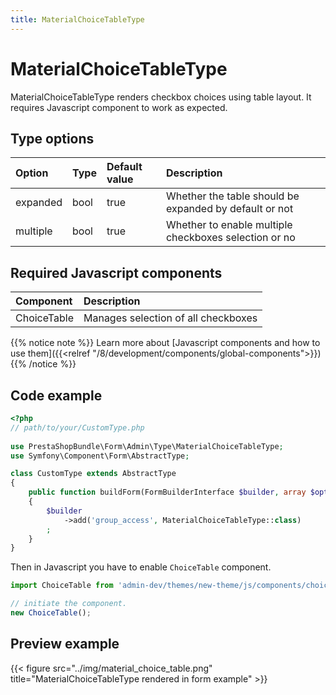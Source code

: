 ```yaml
---
title: MaterialChoiceTableType
---
```


# MaterialChoiceTableType

MaterialChoiceTableType renders checkbox choices using table layout. It requires Javascript component to work as expected.

## Type options

| Option   | Type | Default value | Description                                            |
|:---------|:-----|:--------------|:-------------------------------------------------------|
| expanded | bool | true          | Whether the table should be expanded by default or not |
| multiple | bool | true          | Whether to enable multiple checkboxes selection or no  |

## Required Javascript components

| Component                                                   | Description                         |
|:------------------------------------------------------------|:------------------------------------|
| ChoiceTable | Manages selection of all checkboxes |

{{% notice note %}}
Learn more about [Javascript components and how to use them]({{<relref "/8/development/components/global-components">}})
{{% /notice %}}

## Code example

```php
<?php
// path/to/your/CustomType.php
    
use PrestaShopBundle\Form\Admin\Type\MaterialChoiceTableType;
use Symfony\Component\Form\AbstractType;

class CustomType extends AbstractType
{
    public function buildForm(FormBuilderInterface $builder, array $options)
    {
        $builder
            ->add('group_access', MaterialChoiceTableType::class)
        ;
    }
}
```

Then in Javascript you have to enable `ChoiceTable` component.

```js
import ChoiceTable from 'admin-dev/themes/new-theme/js/components/choice-table';

// initiate the component.
new ChoiceTable();
```

## Preview example

{{< figure src="../img/material_choice_table.png" title="MaterialChoiceTableType rendered in form example" >}}
